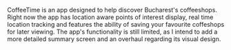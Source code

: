 CoffeeTime is an app designed to help discover Bucharest's coffeeshops. Right now the app has location aware points of interest display, real time location tracking and features the ability of saving your favourite coffeshops for later viewing. The app's functionality is still limited, as I intend to add a more detailed summary screen and an overhaul regarding its visual design.
